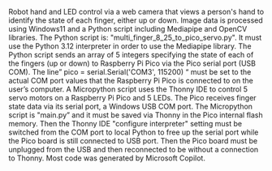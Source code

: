 Robot hand and LED control via a web camera that views a person's hand to identify the state of each finger, either up or down.  Image data is processed using Windows11 and a Python script including Mediapipe and OpenCV libraries. The Python script is: "multi_finger_8_25_to_pico_servo.py". It must use the Python 3.12 interpreter  in order to use the Mediapipe library. The Python script sends an array of 5 integers specifying the state of each of the fingers (up or down) to Raspberry Pi Pico via the Pico serial port (USB COM). The line” pico = serial.Serial('COM3', 115200) “ must be set to the actual COM port values that the Raspberry Pi Pico is connected to on the user’s computer. 
A Micropython script uses the Thonny IDE to control 5 servo motors on a Raspberry Pi Pico and 5 LEDs. The Pico receives finger state data via its serial port, a Windows USB COM port.  The Micropython script is "main.py” and it must be saved via Thonny in the Pico internal flash memory. Then the Thonny IDE "configure interpreter" setting must be switched from the COM port  to local Python to free up the serial port while the Pico board is still connected to USB port. Then the Pico board must be unplugged from the USB and then reconnected to be without a connection to Thonny.
 Most code was generated by Microsoft Copilot.
